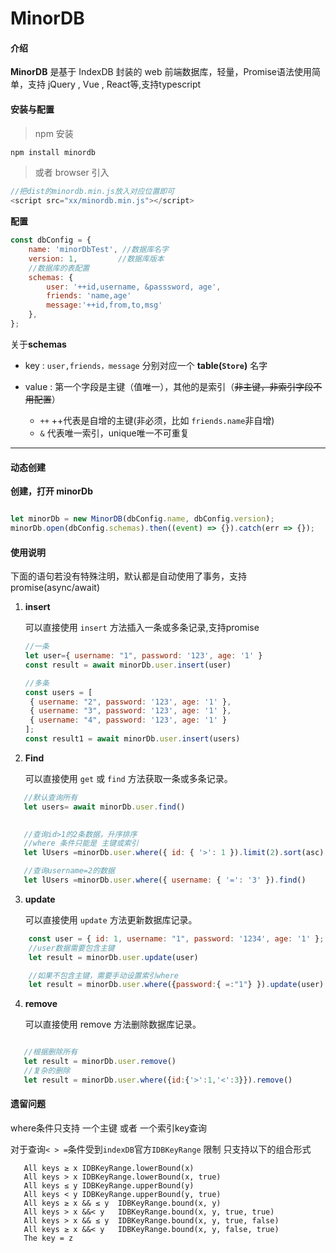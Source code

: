 # MinorDB

#### 介绍

**MinorDB** 是基于 IndexDB 封装的 web 前端数据库，轻量，Promise语法使用简单，支持 jQuery , Vue , React等,支持typescript

#### 安装与配置

> npm 安装

```js
npm install minordb
```

> 或者 browser 引入

```js
//把dist的minordb.min.js放入对应位置即可
<script src="xx/minordb.min.js"></script>
```

**配置**

```js
const dbConfig = {
    name: 'minorDbTest', //数据库名字
    version: 1,         //数据库版本
    //数据库的表配置
    schemas: {  
        user: '++id,username, &passsword, age',
        friends: 'name,age'
        message:'++id,from,to,msg'
    },
};

```

关于**schemas**

- key   : `user,friends，message`  分别对应一个 **table(`Store`)** 名字
- value :  第一个字段是主键（值唯一），其他的是索引（~~非主键，非索引字段不用配置~~）

  - `++` ++代表是自增的主键(非必须，比如 `friends.name`非自增)
  - `&` 代表唯一索引，unique唯一不可重复

---

#### 动态创建

**创建，打开 minorDb**

```js

let minorDb = new MinorDB(dbConfig.name, dbConfig.version);
minorDb.open(dbConfig.schemas).then((event) => {}).catch(err => {});

```

#### 使用说明

下面的语句若没有特殊注明，默认都是自动使用了事务，支持promise(async/await)

1. **insert**

   可以直接使用 `insert` 方法插入一条或多条记录,支持promise

   ```js
   //一条
   let user={ username: "1", password: '123', age: '1' }
   const result = await minorDb.user.insert(user)

   //多条
   const users = [
    { username: "2", password: '123', age: '1' },
    { username: "3", password: '123', age: '1' },
    { username: "4", password: '123', age: '1' }
   ];
   const result1 = await minorDb.user.insert(users)

   ```

2. **Find**

   可以直接使用 `get` 或 `find` 方法获取一条或多条记录。

```js
   //默认查询所有
   let users= await minorDb.user.find()
    

   //查询id>1的2条数据，升序排序
   //where 条件只能是 主键或索引
   let lUsers =minorDb.user.where({ id: { '>': 1 }).limit(2).sort(asc).find()

   //查询username=2的数据
   let lUsers =minorDb.user.where({ username: { '=': '3' }).find()
```

3. **update**

   可以直接使用 `update` 方法更新数据库记录。

```js
    const user = { id: 1, username: "1", password: '1234', age: '1' };
    //user数据需要包含主键
    let result = minorDb.user.update(user)

    //如果不包含主键，需要手动设置索引where
    let result = minorDb.user.where({password:{ =:"1"} }).update(user)
```

4. **remove**

   可以直接使用 remove 方法删除数据库记录。

```js

   //根据删除所有
   let result = minorDb.user.remove()
   //复杂的删除
   let result = minorDb.user.where({id:{'>':1,'<':3}}).remove()
```

#### 遗留问题
   where条件只支持 一个主键 或者 一个索引key查询

   对于查询`< > =`条件受到`indexDB`官方`IDBKeyRange` 限制
   只支持以下的组合形式

```
   All keys ≥ x	IDBKeyRange.lowerBound(x)
   All keys > x	IDBKeyRange.lowerBound(x, true)
   All keys ≤ y	IDBKeyRange.upperBound(y)
   All keys < y	IDBKeyRange.upperBound(y, true)
   All keys ≥ x && ≤ y	IDBKeyRange.bound(x, y)
   All keys > x &&< y	IDBKeyRange.bound(x, y, true, true)
   All keys > x && ≤ y	IDBKeyRange.bound(x, y, true, false)
   All keys ≥ x &&< y	IDBKeyRange.bound(x, y, false, true)
   The key = z
```